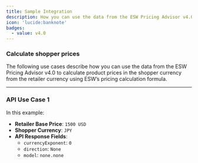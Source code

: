 ```yaml
---
title: Sample Integration
description: How you can use the data from the ESW Pricing Advisor v4.0 to calculate product prices in the shopper currency
icon: 'lucide:banknote'
badges:
  - value: v4.0 
---
```


### Calculate shopper prices

<p class="text-md">
  The following use cases describe how you can use the data from the 
  <span class="font-semibold text-primary">ESW Pricing Advisor v4.0</span> to calculate product prices in the 
  <span class="font-semibold text-primary">shopper currency</span> from the 
  <span class="font-semibold text-primary">retailer currency</span> using ESW’s pricing calculation formula.
</p>

---

### API Use Case 1

<div class="prose dark:prose-invert max-w-none text-md">
  <p class="mb-2">In this example:</p>
  <ul role="list" class="list-disc marker:text-teal-500 space-y-1 pl-6">
    <li><strong>Retailer Base Price</strong>: <code>1500 USD</code></li>
    <li><strong>Shopper Currency</strong>: <code>JPY</code></li>
    <li>
      <strong>API Response Fields</strong>:
      <ul class="list-disc marker:text-teal-400 pl-6 space-y-1">
        <li><code>currencyExponent</code>: <code>0</code></li>
        <li><code>direction</code>: <code>None</code></li>
        <li><code>model</code>: <code>none.none</code></li>
      </ul>
    </li>
  </ul>
</div>
